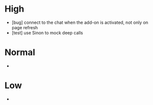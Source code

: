 # High
  - [bug] connect to the chat when the add-on is activated, not only on page refresh
  - [test] use Sinon to mock deep calls

# Normal
  -

# Low
  -
